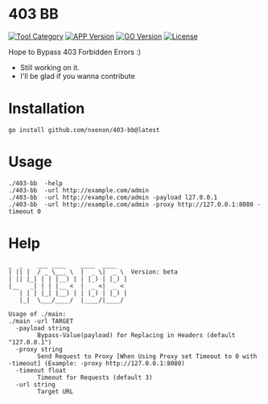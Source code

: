 # 403 BB
[![Tool Category](https://badgen.net/badge/Tool/Bypasser/black)](https://github.com/nxenon/403-bb)
[![APP Version](https://badgen.net/badge/Version/Beta/red)](https://github.com/nxenon/403-bb)
[![GO Version](https://badgen.net/badge/GO/1.18/blue)](https://www.python.org/download/releases/3.0/)
[![License](https://badgen.net/badge/License/GPLv2/purple)](https://github.com/nxenon/403-byebye/blob/master/LICENSE)

Hope to Bypass 403 Forbidden Errors :)
 - Still working on it.
 - I'll be glad if you wanna contribute

 # Installation

    go install github.com/nxenon/403-bb@latest

# Usage

    ./403-bb  -help
    ./403-bb  -url http://example.com/admin
    ./403-bb  -url http://example.com/admin -payload l27.0.0.1
    ./403-bb  -url http://example.com/admin -proxy http://127.0.0.1:8080 -timeout 0

# Help    
    _  _    ___ ____    ____  ____  
    | || |  / _ \___ \  |  _ \|  _ \  Version: beta
    | || |_| | | |__) | | |_) | |_) |
    |__   _| | | |__ <  |  _ <|  _ < 
       | | | |_| |__) | | |_) | |_) |
       |_|  \___/____/  |____/|____/
    
    Usage of ./main:
    ./main -url TARGET
      -payload string
            Bypass-Value(payload) for Replacing in Headers (default "127.0.0.1")
      -proxy string
            Send Request to Proxy [When Using Proxy set Timeout to 0 with -timeout] (Example: -proxy http://127.0.0.1:8080)
      -timeout float
            Timeout for Requests (default 3)
      -url string
            Target URL